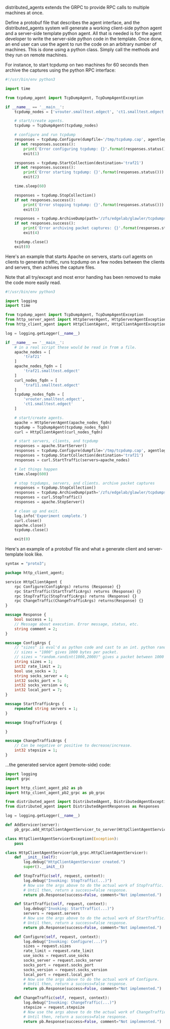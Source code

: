distributed_agents extends the GRPC to provide RPC calls to multiple machines at once.

Define a protobuf file that describes the agent interface, and the distributed_agents
system will generate a working client-side python agent and a server-side template python agent. 
All that is needed is for the agent developer to write the server-side python code in the 
template. Once done, an end user can use the agent to run the code on an arbitrary number
of machines. This is done using a python class. Simply call the methods and they run
on remote machines. 

For instance, to start tcpdump on two machines for 60 seconds then archive the captures using the 
python RPC interface:

```python
#!/usr/bin/env python3

import time

from tcpdump_agent import TcpDumpAgent, TcpDumpAgentException

if __name__ == '__main__':
    tcpdump_nodes = ['vrouter.smalltest.edgect', 'ct1.smalltest.edgect']

    # start/create agents.
    tcpdump = TcpDumpAgent(tcpdump_nodes)

    # configure and run tcpdump
    responses = tcpdump.Configure(dumpfile='/tmp/tcpdump.cap', agentlog='/tmp/tcpdump_agent.log')
    if not responses.success():
        print('Error configuring tcpdump: {}'.format(responses.status()))
        exit(1)

    responses = tcpdump.StartCollection(destination='traf21')
    if not responses.success():
        print('Error starting tcpdump: {}'.format(responses.status()))
        exit(2)

    time.sleep(60)

    responses = tcpdump.StopCollection()
    if not responses.success():
        print('Error stopping tcpdump: {}'.format(responses.status()))
        exit(3)

    responses = tcpdump.ArchiveDump(path='/zfs/edgelab/glawler/tcpdumps', tag='GTL')
    if not responses.success():
        print('Error archiving packet captures: {}'.format(responses.status()))
        exit(4)

    tcpdump.close() 
    exit(0)
```

Here's an example that starts Apache on servers, starts curl agents on clients to generate traffic, 
runs tcpdump on a few nodes between the clients and servers, then achives the capture files.

Note that all try/except and most error handing has been removed to make the code more easily read.

```python
#!/usr/bin/env python3

import logging
import time

from tcpdump_agent import TcpDumpAgent, TcpDumpAgentException
from http_server_agent import HttpServerAgent, HttpServerAgentException
from http_client_agent import HttpClientAgent, HttpClientAgentException

log = logging.getLogger(__name__)

if __name__ == '__main__':
    # in a real script these would be read in from a file.
    apache_nodes = [
        'traf21'
    ]
    apache_nodes_fqdn = [
        'traf21.smalltest.edgect'
    ]
    curl_nodes_fqdn = [
        'traf11.smalltest.edgect'
    ]
    tcpdump_nodes_fqdn = [
        'vrouter.smalltest.edgect',
        'ct1.smalltest.edgect'
    ]

    # start/create agents.
    apache = HttpServerAgent(apache_nodes_fqdn)
    tcpdump = TcpDumpAgent(tcpdump_nodes_fqdn)
    curl = HttpClientAgent(curl_nodes_fqdn)

    # start servers, clients, and tcpdump
    responses = apache.StartServer()
    responses = tcpdump.Configure(dumpfile='/tmp/tcpdump.cap', agentlog='/tmp/tcpdump_agent.log')
    responses = tcpdump.StartCollection(destination='traf21')
    responses = curl.StartTraffic(servers=apache_nodes)

    # let things happen
    time.sleep(600)

    # stop tcpdumps, servers, and clients. archive packet captures
    responses = tcpdump.StopCollection()
    responses = tcpdump.ArchiveDump(path='/zfs/edgelab/glawler/tcpdumps', tag='GTL')
    responses = curl.StopTraffic()
    responses = apache.StopServer()

    # clean up and exit.
    log.info('Experiment complete.')
    curl.close()
    apache.close()
    tcpdump.close()

    exit(0)
```


Here's an example of a protobuf file and what a generate client and server-template look like.

```protobuf
syntax = "proto3";

package http_client_agent;

service HttpClientAgent {
    rpc Configure(ConfigArgs) returns (Response) {}
    rpc StartTraffic(StartTrafficArgs) returns (Response) {}
    rpc StopTraffic(StopTrafficArgs) returns (Response) {}
    rpc ChangeTraffic(ChangeTrafficArgs) returns(Response) {}
}

message Response {
    bool success = 1;
    // Message about execution. Error message, status, etc.
    string comment = 2;
}

message ConfigArgs {
    // "sizes" is eval'd as python code and cast to an int. python random module can be used.
    // sizes = "1000" gives 1000 bytes per packet.
    // sizes = "random.randint(1000,2000)" gives a packet between 1000 and 2000 bytes randomly.
    string sizes = 1;
    int32 rate_limit = 2;
    bool use_socks = 3;
    string socks_server = 4; 
    int32 socks_port = 5;
    int32 socks_version = 6;
    int32 local_port = 7;
}

message StartTrafficArgs {
    repeated string servers = 1;
}

message StopTrafficArgs {

}

message ChangeTrafficArgs {
    // Can be negative or positive to decrease/increase.
    int32 stepsize = 1;
}
```

...the generated service agent (remote-side) code:

```python
import logging
import grpc

import http_client_agent_pb2 as pb
import http_client_agent_pb2_grpc as pb_grpc

from distributed_agent import DistributedAgent, DistributedAgentException
from distributed_agent import DistributedAgentResponses as Responses

log = logging.getLogger(__name__)

def AddServicer(server):
    pb_grpc.add_HttpClientAgentServicer_to_server(HttpClientAgentServicer(), server)

class HttpClientAgentServicerException(Exception):
    pass

class HttpClientAgentServicer(pb_grpc.HttpClientAgentServicer):
    def __init__(self):
        log.debug("HttpClientAgentServicer created.")
        super().__init__()

    def StopTraffic(self, request, context):
        log.debug("Invoking: StopTraffic(...)")
        # Now use the args above to do the actual work of StopTraffic.
        # Until then, return a success=False response.
        return pb.Response(success=False, comment="Not implemented.")

    def StartTraffic(self, request, context):
        log.debug("Invoking: StartTraffic(...)")
        servers = request.servers
        # Now use the args above to do the actual work of StartTraffic.
        # Until then, return a success=False response.
        return pb.Response(success=False, comment="Not implemented.")

    def Configure(self, request, context):
        log.debug("Invoking: Configure(...)")
        sizes = request.sizes
        rate_limit = request.rate_limit
        use_socks = request.use_socks
        socks_server = request.socks_server
        socks_port = request.socks_port
        socks_version = request.socks_version
        local_port = request.local_port
        # Now use the args above to do the actual work of Configure.
        # Until then, return a success=False response.
        return pb.Response(success=False, comment="Not implemented.")

    def ChangeTraffic(self, request, context):
        log.debug("Invoking: ChangeTraffic(...)")
        stepsize = request.stepsize
        # Now use the args above to do the actual work of ChangeTraffic.
        # Until then, return a success=False response.
        return pb.Response(success=False, comment="Not implemented.")
```


